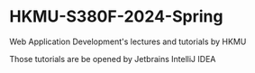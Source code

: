 # HKMU-S380F-2024-Spring

Web Application Development's lectures and tutorials by HKMU

Those tutorials are be opened by Jetbrains IntelliJ IDEA
